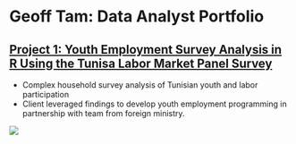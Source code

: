 # Geoff Tam: Data Analyst Portfolio

## [Project 1: Youth Employment Survey Analysis in R Using the Tunisa Labor Market Panel Survey](https://github.com/geofftam/projects/blob/main/survey_analysis_tlmps_2014.md)
* Complex household survey analysis of Tunisian youth and labor participation 
* Client leveraged findings to develop youth employment programming in partnership with team from foreign ministry. 

![](https://github.com/geofftam/projects/blob/main/images/tlmps_fig1_subpop_waffle.png)
